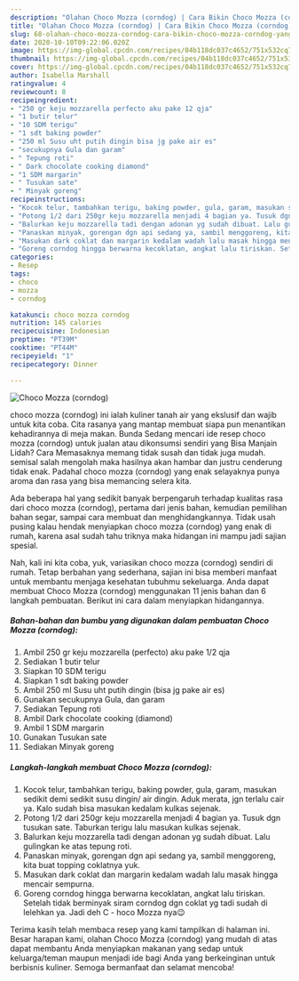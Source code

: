 ```yaml
---
description: "Olahan Choco Mozza (corndog) | Cara Bikin Choco Mozza (corndog) Yang Menggugah Selera"
title: "Olahan Choco Mozza (corndog) | Cara Bikin Choco Mozza (corndog) Yang Menggugah Selera"
slug: 68-olahan-choco-mozza-corndog-cara-bikin-choco-mozza-corndog-yang-menggugah-selera
date: 2020-10-10T09:22:06.020Z
image: https://img-global.cpcdn.com/recipes/04b118dc037c4652/751x532cq70/choco-mozza-corndog-foto-resep-utama.jpg
thumbnail: https://img-global.cpcdn.com/recipes/04b118dc037c4652/751x532cq70/choco-mozza-corndog-foto-resep-utama.jpg
cover: https://img-global.cpcdn.com/recipes/04b118dc037c4652/751x532cq70/choco-mozza-corndog-foto-resep-utama.jpg
author: Isabella Marshall
ratingvalue: 4
reviewcount: 8
recipeingredient:
- "250 gr keju mozzarella perfecto aku pake 12 qja"
- "1 butir telur"
- "10 SDM terigu"
- "1 sdt baking powder"
- "250 ml Susu uht putih dingin bisa jg pake air es"
- "secukupnya Gula dan garam"
- " Tepung roti"
- " Dark chocolate cooking diamond"
- "1 SDM margarin"
- " Tusukan sate"
- " Minyak goreng"
recipeinstructions:
- "Kocok telur, tambahkan terigu, baking powder, gula, garam, masukan sedikit demi sedikit susu dingin/ air dingin. Aduk merata, jgn terlalu cair ya. Kalo sudah bisa masukan kedalam kulkas sejenak."
- "Potong 1/2 dari 250gr keju mozzarella menjadi 4 bagian ya. Tusuk dgn tusukan sate. Taburkan terigu lalu masukan kulkas sejenak."
- "Balurkan keju mozzarella tadi dengan adonan yg sudah dibuat. Lalu gulingkan ke atas tepung roti."
- "Panaskan minyak, gorengan dgn api sedang ya, sambil menggoreng, kita buat topping coklatnya yuk."
- "Masukan dark coklat dan margarin kedalam wadah lalu masak hingga mencair sempurna."
- "Goreng corndog hingga berwarna kecoklatan, angkat lalu tiriskan. Setelah tidak berminyak siram corndog dgn coklat yg tadi sudah di lelehkan ya. Jadi deh C hoco Mozza nya😉"
categories:
- Resep
tags:
- choco
- mozza
- corndog

katakunci: choco mozza corndog 
nutrition: 145 calories
recipecuisine: Indonesian
preptime: "PT39M"
cooktime: "PT44M"
recipeyield: "1"
recipecategory: Dinner

---
```



![Choco Mozza (corndog)](https://img-global.cpcdn.com/recipes/04b118dc037c4652/751x532cq70/choco-mozza-corndog-foto-resep-utama.jpg)


choco mozza (corndog) ini ialah kuliner tanah air yang ekslusif dan wajib untuk kita coba. Cita rasanya yang mantap membuat siapa pun menantikan kehadirannya di meja makan.
Bunda Sedang mencari ide resep choco mozza (corndog) untuk jualan atau dikonsumsi sendiri yang Bisa Manjain Lidah? Cara Memasaknya memang tidak susah dan tidak juga mudah. semisal salah mengolah maka hasilnya akan hambar dan justru cenderung tidak enak. Padahal choco mozza (corndog) yang enak selayaknya punya aroma dan rasa yang bisa memancing selera kita.

Ada beberapa hal yang sedikit banyak berpengaruh terhadap kualitas rasa dari choco mozza (corndog), pertama dari jenis bahan, kemudian pemilihan bahan segar, sampai cara membuat dan menghidangkannya. Tidak usah pusing kalau hendak menyiapkan choco mozza (corndog) yang enak di rumah, karena asal sudah tahu triknya maka hidangan ini mampu jadi sajian spesial.




Nah, kali ini kita coba, yuk, variasikan choco mozza (corndog) sendiri di rumah. Tetap berbahan yang sederhana, sajian ini bisa memberi manfaat untuk membantu menjaga kesehatan tubuhmu sekeluarga. Anda dapat membuat Choco Mozza (corndog) menggunakan 11 jenis bahan dan 6 langkah pembuatan. Berikut ini cara dalam menyiapkan hidangannya.

<!--inarticleads1-->

##### Bahan-bahan dan bumbu yang digunakan dalam pembuatan Choco Mozza (corndog):

1. Ambil 250 gr keju mozzarella (perfecto) aku pake 1/2 qja
1. Sediakan 1 butir telur
1. Siapkan 10 SDM terigu
1. Siapkan 1 sdt baking powder
1. Ambil 250 ml Susu uht putih dingin (bisa jg pake air es)
1. Gunakan secukupnya Gula, dan garam
1. Sediakan  Tepung roti
1. Ambil  Dark chocolate cooking (diamond)
1. Ambil 1 SDM margarin
1. Gunakan  Tusukan sate
1. Sediakan  Minyak goreng




<!--inarticleads2-->

##### Langkah-langkah membuat Choco Mozza (corndog):

1. Kocok telur, tambahkan terigu, baking powder, gula, garam, masukan sedikit demi sedikit susu dingin/ air dingin. Aduk merata, jgn terlalu cair ya. Kalo sudah bisa masukan kedalam kulkas sejenak.
1. Potong 1/2 dari 250gr keju mozzarella menjadi 4 bagian ya. Tusuk dgn tusukan sate. Taburkan terigu lalu masukan kulkas sejenak.
1. Balurkan keju mozzarella tadi dengan adonan yg sudah dibuat. Lalu gulingkan ke atas tepung roti.
1. Panaskan minyak, gorengan dgn api sedang ya, sambil menggoreng, kita buat topping coklatnya yuk.
1. Masukan dark coklat dan margarin kedalam wadah lalu masak hingga mencair sempurna.
1. Goreng corndog hingga berwarna kecoklatan, angkat lalu tiriskan. Setelah tidak berminyak siram corndog dgn coklat yg tadi sudah di lelehkan ya. Jadi deh C - hoco Mozza nya😉




Terima kasih telah membaca resep yang kami tampilkan di halaman ini. Besar harapan kami, olahan Choco Mozza (corndog) yang mudah di atas dapat membantu Anda menyiapkan makanan yang sedap untuk keluarga/teman maupun menjadi ide bagi Anda yang berkeinginan untuk berbisnis kuliner. Semoga bermanfaat dan selamat mencoba!
